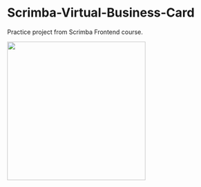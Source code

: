 # Scrimba-Virtual-Business-Card

Practice project from Scrimba Frontend course.

<img src="https://github.com/LacChe/Scrimba-Virtual-Business-Card/pics/1.png" width="320" />